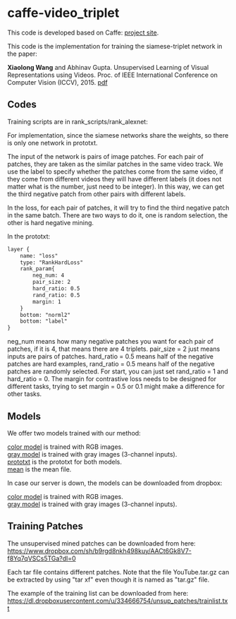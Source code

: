 
# caffe-video_triplet

This code is developed based on Caffe: [project site](http://caffe.berkeleyvision.org).

This code is the implementation for training the siamese-triplet network in the paper:

**Xiaolong Wang** and Abhinav Gupta. Unsupervised Learning of Visual Representations using Videos. Proc. of IEEE International Conference on Computer Vision (ICCV), 2015. [pdf](http://www.cs.cmu.edu/~xiaolonw/papers/unsupervised_video.pdf)

Codes
----

Training scripts are in rank_scripts/rank_alexnet: 

For implementation, since the siamese networks share the weights, so there is only one network in prototxt. 

The input of the network is pairs of image patches. For each pair of patches, they are taken as the similar patches in the same video track. We use the label to specify whether the patches come from the same video, if they come from different videos they will have different labels (it does not matter what is the number, just need to be integer). In this way, we can get the third negative patch from other pairs with different labels. 

In the loss, for each pair of patches, it will try to find the third negative patch in the same batch. There are two ways to do it, one is random selection, the other is hard negative mining. 

In the prototxt: 

```txt
layer {		
	name: "loss"	
	type: "RankHardLoss" 	
	rank_param{		
		neg_num: 4	
		pair_size: 2 	
		hard_ratio: 0.5 	
		rand_ratio: 0.5 	
		margin: 1 	
	} 	
	bottom: "norml2" 	
	bottom: "label" 	
}
```

neg_num means how many negative patches you want for each pair of patches, if it is 4, that means there are 4 triplets. pair_size = 2 just means inputs are pairs of patches. hard_ratio = 0.5 means half of the negative patches are hard examples, rand_ratio = 0.5 means half of the negative patches are randomly selected. For start, you can just set rand_ratio = 1 and hard_ratio = 0. The margin for contrastive loss needs to be designed for different tasks, trying to set  margin = 0.5 or 0.1 might make a difference for other tasks. 


Models
----

We offer two models trained with our method: 

[color model](http://ladoga.graphics.cs.cmu.edu/xiaolonw/unsup_models/color_model.caffemodel) is trained with RGB images. 	
[gray model](http://ladoga.graphics.cs.cmu.edu/xiaolonw/unsup_models/gray_model.caffemodel) is trained with gray images (3-channel inputs). 	
[prototxt](https://github.com/xiaolonw/caffe-video_triplet/blob/master/rank_scripts/rank_alexnet/unsup_net_deploy.prototxt) is the prototxt for both models.	
[mean](https://github.com/xiaolonw/caffe-video_triplet/blob/master/rank_scripts/rank_alexnet/video_mean.binaryproto) is the mean file.	

In case our server is down, the models can be downloaded from dropbox:

[color model](https://dl.dropboxusercontent.com/u/334666754/iccv2015/color_model.caffemodel) is trained with RGB images. 	
[gray model](https://dl.dropboxusercontent.com/u/334666754/iccv2015/gray_model.caffemodel) is trained with gray images (3-channel inputs). 

Training Patches
----
The unsupervised mined patches can be downloaded from here:
https://www.dropbox.com/sh/b9rgd8nkh498kuy/AACt6Gk8V7-f8Yq7qVSCs5TGa?dl=0

Each tar file contains different patches. Note that the file YouTube.tar.gz can be extracted by using "tar xf" even though it is named as "tar.gz" file. 


The example of the training list can be downloaded from here:
https://dl.dropboxusercontent.com/u/334666754/unsup_patches/trainlist.txt









